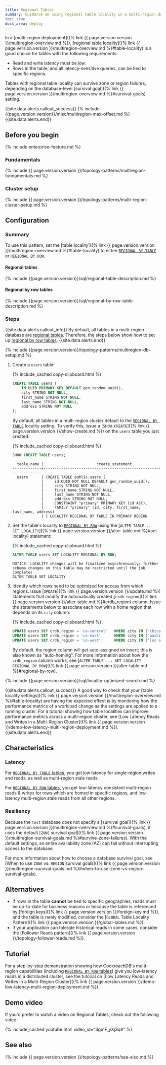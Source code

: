 ```yaml
---
title: Regional Tables
summary: Guidance on using regional table locality in a multi-region deployment.
toc: true
docs_area: deploy
---
```


In a [multi-region deployment]({% link {{ page.version.version }}/multiregion-overview.md %}), [regional table locality]({% link {{ page.version.version }}/multiregion-overview.md %}#table-locality) is a good choice for tables with the following requirements:

- Read and write latency must be low.
- Rows in the table, and all latency-sensitive queries, can be tied to specific regions.

Tables with regional table locality can survive zone or region failures, depending on the database-level [survival goal]({% link {{ page.version.version }}/multiregion-overview.md %}#survival-goals) setting.

{{site.data.alerts.callout_success}}
{% include {{page.version.version}}/misc/multiregion-max-offset.md %}
{{site.data.alerts.end}}

## Before you begin

{% include enterprise-feature.md %}

### Fundamentals

{% include {{ page.version.version }}/topology-patterns/multiregion-fundamentals.md %}

### Cluster setup

{% include {{ page.version.version }}/topology-patterns/multi-region-cluster-setup.md %}

## Configuration

### Summary

To use this pattern, set the [table locality]({% link {{ page.version.version }}/multiregion-overview.md %}#table-locality) to either [`REGIONAL BY TABLE`](#regional-tables) or [`REGIONAL BY ROW`](#regional-by-row-tables).

#### Regional tables

{% include {{page.version.version}}/sql/regional-table-description.md %}

#### Regional by row tables

{% include {{page.version.version}}/sql/regional-by-row-table-description.md %}

### Steps

{{site.data.alerts.callout_info}}
By default, all tables in a multi-region database are [regional tables](#regional-tables).  Therefore, the steps below show how to set up [regional by row tables](#regional-by-row-tables).
{{site.data.alerts.end}}

{% include {{page.version.version}}/topology-patterns/multiregion-db-setup.md %}

1. Create a `users` table:

    {% include_cached copy-clipboard.html %}
    ~~~ sql
    CREATE TABLE users (
        id UUID PRIMARY KEY DEFAULT gen_random_uuid(),
        city STRING NOT NULL,
        first_name STRING NOT NULL,
        last_name STRING NOT NULL,
        address STRING NOT NULL
    );
    ~~~

    By default, all tables in a multi-region cluster default to the [`REGIONAL BY TABLE`](#regional-tables) locality setting.  To verify this, issue a [`SHOW CREATE`]({% link {{ page.version.version }}/show-create.md %}) on the `users` table you just created:

    {% include_cached copy-clipboard.html %}
    ~~~ sql
    SHOW CREATE TABLE users;
    ~~~

    ~~~
      table_name |                        create_statement
    -------------+------------------------------------------------------------------
      users      | CREATE TABLE public.users (
                 |     id UUID NOT NULL DEFAULT gen_random_uuid(),
                 |     city STRING NOT NULL,
                 |     first_name STRING NOT NULL,
                 |     last_name STRING NOT NULL,
                 |     address STRING NOT NULL,
                 |     CONSTRAINT "primary" PRIMARY KEY (id ASC),
                 |     FAMILY "primary" (id, city, first_name, last_name, address)
                 | ) LOCALITY REGIONAL BY TABLE IN PRIMARY REGION
    ~~~

1. Set the table's locality to [`REGIONAL BY ROW`](#regional-by-row-tables) using the [`ALTER TABLE ... SET LOCALITY`]({% link {{ page.version.version }}/alter-table.md %}#set-locality) statement:

    {% include_cached copy-clipboard.html %}
    ~~~ sql
    ALTER TABLE users SET LOCALITY REGIONAL BY ROW;
    ~~~

    ~~~
    NOTICE: LOCALITY changes will be finalized asynchronously; further schema changes on this table may be restricted until the job completes
    ALTER TABLE SET LOCALITY
    ~~~

1.  Identify which rows need to be optimized for access from which regions. Issue [`UPDATE`]({% link {{ page.version.version }}/update.md %}) statements that modify the automatically created [`crdb_region`]({% link {{ page.version.version }}/alter-table.md %}#crdb_region) column. Issue the statements below to associate each row with a home region that depends on its `city` column:

    {% include_cached copy-clipboard.html %}
    ~~~ sql
    UPDATE users SET crdb_region = 'us-central'   WHERE city IN ('chicago', 'milwaukee', 'dallas');
    UPDATE users SET crdb_region = 'us-east'      WHERE city IN ('washington dc', 'boston', 'new york');
    UPDATE users SET crdb_region = 'us-west'      WHERE city IN ('los angeles', 'san francisco', 'seattle');
    ~~~

    By default, the region column will get auto-assigned on insert; this is also known as "auto-homing".  For more information about how the `crdb_region` column works, see [`ALTER TABLE ... SET LOCALITY REGIONAL BY ROW`]({% link {{ page.version.version }}/alter-table.md %}#regional-by-row).

{% include {{page.version.version}}/sql/locality-optimized-search.md %}

{{site.data.alerts.callout_success}}
A good way to check that your [table locality settings]({% link {{ page.version.version }}/multiregion-overview.md %}#table-locality) are having the expected effect is by monitoring how the performance metrics of a workload change as the settings are applied to a running cluster.  For a tutorial showing how table localities can improve performance metrics across a multi-region cluster, see [Low Latency Reads and Writes in a Multi-Region Cluster]({% link {{ page.version.version }}/demo-low-latency-multi-region-deployment.md %}).
{{site.data.alerts.end}}

## Characteristics

### Latency

For [`REGIONAL BY TABLE` tables](#regional-tables), you get low latency for single-region writes and reads, as well as multi-region stale reads.

For [`REGIONAL BY ROW` tables](#regional-by-row-tables), you get low-latency consistent multi-region reads & writes for rows which are homed in specific regions, and low-latency multi-region stale reads from all other regions.

### Resiliency

Because the `test` database does not specify a [survival goal]({% link {{ page.version.version }}/multiregion-overview.md %}#survival-goals), it uses the default [`ZONE` survival goal]({% link {{ page.version.version }}/multiregion-survival-goals.md %}#survive-zone-failures).  With the default settings, an entire availability zone (AZ) can fail without interrupting access to the database.

For more information about how to choose a database survival goal, see [When to use `ZONE` vs. `REGION` survival goals]({% link {{ page.version.version }}/multiregion-survival-goals.md %}#when-to-use-zone-vs-region-survival-goals).

## Alternatives

- If rows in the table **cannot** be tied to specific geographies, reads must be up-to-date for business reasons or because the table is referenced by [foreign keys]({% link {{ page.version.version }}/foreign-key.md %}), and the table is rarely modified, consider the [`GLOBAL` Table Locality Pattern]({% link {{ page.version.version }}/global-tables.md %}).
- If your application can tolerate historical reads in some cases, consider the [Follower Reads pattern]({% link {{ page.version.version }}/topology-follower-reads.md %}).

## Tutorial

For a step-by-step demonstration showing how CockroachDB's multi-region capabilities (including [`REGIONAL BY ROW` tables](#regional-by-row-tables)) give you low-latency reads in a distributed cluster, see the tutorial on [Low Latency Reads and Writes in a Multi-Region Cluster]({% link {{ page.version.version }}/demo-low-latency-multi-region-deployment.md %}).

## Demo video

If you'd prefer to watch a video on Regional Tables, check out the following video:

{% include_cached youtube.html video_id="3gmF_yXj3q8" %}

## See also

{% include {{ page.version.version }}/topology-patterns/see-also.md %}
